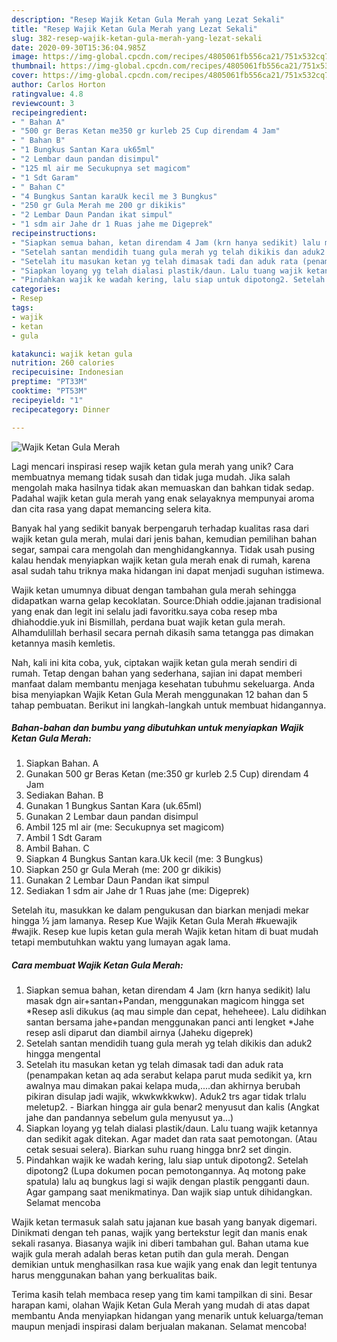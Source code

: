 ```yaml
---
description: "Resep Wajik Ketan Gula Merah yang Lezat Sekali"
title: "Resep Wajik Ketan Gula Merah yang Lezat Sekali"
slug: 382-resep-wajik-ketan-gula-merah-yang-lezat-sekali
date: 2020-09-30T15:36:04.985Z
image: https://img-global.cpcdn.com/recipes/4805061fb556ca21/751x532cq70/wajik-ketan-gula-merah-foto-resep-utama.jpg
thumbnail: https://img-global.cpcdn.com/recipes/4805061fb556ca21/751x532cq70/wajik-ketan-gula-merah-foto-resep-utama.jpg
cover: https://img-global.cpcdn.com/recipes/4805061fb556ca21/751x532cq70/wajik-ketan-gula-merah-foto-resep-utama.jpg
author: Carlos Horton
ratingvalue: 4.8
reviewcount: 3
recipeingredient:
- " Bahan A"
- "500 gr Beras Ketan me350 gr kurleb 25 Cup direndam 4 Jam"
- " Bahan B"
- "1 Bungkus Santan Kara uk65ml"
- "2 Lembar daun pandan disimpul"
- "125 ml air me Secukupnya set magicom"
- "1 Sdt Garam"
- " Bahan C"
- "4 Bungkus Santan karaUk kecil me 3 Bungkus"
- "250 gr Gula Merah me 200 gr dikikis"
- "2 Lembar Daun Pandan ikat simpul"
- "1 sdm air Jahe dr 1 Ruas jahe me Digeprek"
recipeinstructions:
- "Siapkan semua bahan, ketan direndam 4 Jam (krn hanya sedikit) lalu masak dgn air+santan+Pandan, menggunakan magicom hingga set *Resep asli dikukus (aq mau simple dan cepat, heheheee). Lalu didihkan santan bersama jahe+pandan menggunakan panci anti lengket *Jahe resep asli diparut dan diambil airnya (Jaheku digeprek)"
- "Setelah santan mendidih tuang gula merah yg telah dikikis dan aduk2 hingga mengental"
- "Setelah itu masukan ketan yg telah dimasak tadi dan aduk rata (penampakan ketan aq ada serabut kelapa parut muda sedikit ya, krn awalnya mau dimakan pakai kelapa muda,....dan akhirnya berubah pikiran disulap jadi wajik, wkwkwkkwkw). Aduk2 trs agar tidak trlalu meletup2. Biarkan hingga air gula benar2 menyusut dan kalis (Angkat jahe dan pandannya sebelum gula menyusut ya...)"
- "Siapkan loyang yg telah dialasi plastik/daun. Lalu tuang wajik ketannya dan sedikit agak ditekan. Agar madet dan rata saat pemotongan. (Atau cetak sesuai selera). Biarkan suhu ruang hingga bnr2 set dingin."
- "Pindahkan wajik ke wadah kering, lalu siap untuk dipotong2. Setelah dipotong2 (Lupa dokumen pocan pemotongannya. Aq motong pake spatula) lalu aq bungkus lagi si wajik dengan plastik pengganti daun. Agar gampang saat menikmatinya. Dan wajik siap untuk dihidangkan. Selamat mencoba"
categories:
- Resep
tags:
- wajik
- ketan
- gula

katakunci: wajik ketan gula 
nutrition: 260 calories
recipecuisine: Indonesian
preptime: "PT33M"
cooktime: "PT53M"
recipeyield: "1"
recipecategory: Dinner

---
```



![Wajik Ketan Gula Merah](https://img-global.cpcdn.com/recipes/4805061fb556ca21/751x532cq70/wajik-ketan-gula-merah-foto-resep-utama.jpg)

Lagi mencari inspirasi resep wajik ketan gula merah yang unik? Cara membuatnya memang tidak susah dan tidak juga mudah. Jika salah mengolah maka hasilnya tidak akan memuaskan dan bahkan tidak sedap. Padahal wajik ketan gula merah yang enak selayaknya mempunyai aroma dan cita rasa yang dapat memancing selera kita.

Banyak hal yang sedikit banyak berpengaruh terhadap kualitas rasa dari wajik ketan gula merah, mulai dari jenis bahan, kemudian pemilihan bahan segar, sampai cara mengolah dan menghidangkannya. Tidak usah pusing kalau hendak menyiapkan wajik ketan gula merah enak di rumah, karena asal sudah tahu triknya maka hidangan ini dapat menjadi suguhan istimewa.

Wajik ketan umumnya dibuat dengan tambahan gula merah sehingga didapatkan warna gelap kecoklatan. Source:Dhiah oddie.jajanan tradisional yang enak dan legit ini selalu jadi favoritku.saya coba resep mba dhiahoddie.yuk ini Bismillah, perdana buat wajik ketan gula merah. Alhamdulillah berhasil secara pernah dikasih sama tetangga pas dimakan ketannya masih kemletis.


Nah, kali ini kita coba, yuk, ciptakan wajik ketan gula merah sendiri di rumah. Tetap dengan bahan yang sederhana, sajian ini dapat memberi manfaat dalam membantu menjaga kesehatan tubuhmu sekeluarga. Anda bisa menyiapkan Wajik Ketan Gula Merah menggunakan 12 bahan dan 5 tahap pembuatan. Berikut ini langkah-langkah untuk membuat hidangannya.

<!--inarticleads1-->

##### Bahan-bahan dan bumbu yang dibutuhkan untuk menyiapkan Wajik Ketan Gula Merah:

1. Siapkan  Bahan. A
1. Gunakan 500 gr Beras Ketan (me:350 gr kurleb 2.5 Cup) direndam 4 Jam
1. Sediakan  Bahan. B
1. Gunakan 1 Bungkus Santan Kara (uk.65ml)
1. Gunakan 2 Lembar daun pandan disimpul
1. Ambil 125 ml air (me: Secukupnya set magicom)
1. Ambil 1 Sdt Garam
1. Ambil  Bahan. C
1. Siapkan 4 Bungkus Santan kara.Uk kecil (me: 3 Bungkus)
1. Siapkan 250 gr Gula Merah (me: 200 gr dikikis)
1. Gunakan 2 Lembar Daun Pandan ikat simpul
1. Sediakan 1 sdm air Jahe dr 1 Ruas jahe (me: Digeprek)


Setelah itu, masukkan ke dalam pengukusan dan biarkan menjadi mekar hingga ½ jam lamanya. Resep Kue Wajik Ketan Gula Merah #kuewajik #wajik. Resep kue lupis ketan gula merah Wajik ketan hitam di buat mudah tetapi membutuhkan waktu yang lumayan agak lama. 

<!--inarticleads2-->

##### Cara membuat Wajik Ketan Gula Merah:

1. Siapkan semua bahan, ketan direndam 4 Jam (krn hanya sedikit) lalu masak dgn air+santan+Pandan, menggunakan magicom hingga set *Resep asli dikukus (aq mau simple dan cepat, heheheee). Lalu didihkan santan bersama jahe+pandan menggunakan panci anti lengket *Jahe resep asli diparut dan diambil airnya (Jaheku digeprek)
1. Setelah santan mendidih tuang gula merah yg telah dikikis dan aduk2 hingga mengental
1. Setelah itu masukan ketan yg telah dimasak tadi dan aduk rata (penampakan ketan aq ada serabut kelapa parut muda sedikit ya, krn awalnya mau dimakan pakai kelapa muda,....dan akhirnya berubah pikiran disulap jadi wajik, wkwkwkkwkw). Aduk2 trs agar tidak trlalu meletup2. - Biarkan hingga air gula benar2 menyusut dan kalis (Angkat jahe dan pandannya sebelum gula menyusut ya...)
1. Siapkan loyang yg telah dialasi plastik/daun. Lalu tuang wajik ketannya dan sedikit agak ditekan. Agar madet dan rata saat pemotongan. (Atau cetak sesuai selera). Biarkan suhu ruang hingga bnr2 set dingin.
1. Pindahkan wajik ke wadah kering, lalu siap untuk dipotong2. Setelah dipotong2 (Lupa dokumen pocan pemotongannya. Aq motong pake spatula) lalu aq bungkus lagi si wajik dengan plastik pengganti daun. Agar gampang saat menikmatinya. Dan wajik siap untuk dihidangkan. Selamat mencoba


Wajik ketan termasuk salah satu jajanan kue basah yang banyak digemari. Dinikmati dengan teh panas, wajik yang bertekstur legit dan manis enak sekali rasanya. Biasanya wajik ini diberi tambahan gul. Bahan utama kue wajik gula merah adalah beras ketan putih dan gula merah. Dengan demikian untuk menghasilkan rasa kue wajik yang enak dan legit tentunya harus menggunakan bahan yang berkualitas baik. 

Terima kasih telah membaca resep yang tim kami tampilkan di sini. Besar harapan kami, olahan Wajik Ketan Gula Merah yang mudah di atas dapat membantu Anda menyiapkan hidangan yang menarik untuk keluarga/teman maupun menjadi inspirasi dalam berjualan makanan. Selamat mencoba!

